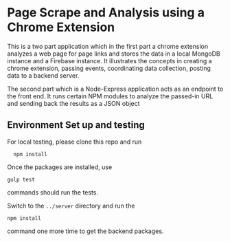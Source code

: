 # Page Scrape and Analysis using a Chrome Extension

This is a two part application which in the first part a chrome extension analyzes a web page for page links and stores the data in a local MongoDB instance and a Firebase instance. It illustrates the concepts in creating a chrome extension, passing events, coordinating data collection, posting data to a backend server.

The second part which is a Node-Express application acts as an endpoint to the front end. It runs certain NPM modules to analyze the passed-in URL and sending back the results as a JSON object

## Environment Set up and testing
For local testing, please clone this repo and run
```
  npm install
```
Once the packages are installed, use

```
gulp test
```
commands should run the tests.

Switch to the ```../server``` directory and run the

```npm install```

command one more time to get the backend packages.
